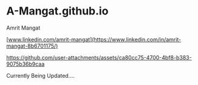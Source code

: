 # A-Mangat.github.io
Amrit Mangat

[www.linkedin.com/amrit-mangat](https://www.linkedin.com/in/amrit-mangat-8b6701175/)

https://github.com/user-attachments/assets/ca80cc75-4700-4bf8-b383-9075b36b9caa


Currently Being Updated....
